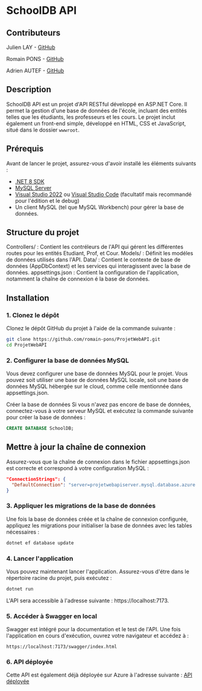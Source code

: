 # SchoolDB API

## Contributeurs
Julien LAY - [GitHub](https://github.com/JulienLAY)

Romain PONS - [GitHub](https://github.com/romain-pons)

Adrien AUTEF - [GitHub](https://github.com/AdrienAUTEF)

## Description

SchoolDB API est un projet d'API RESTful développé en ASP.NET Core. Il permet la gestion d'une base de données de l'école, incluant des entités telles que les étudiants, les professeurs et les cours. Le projet inclut également un front-end simple, développé en HTML, CSS et JavaScript, situé dans le dossier `wwwroot`.

## Prérequis

Avant de lancer le projet, assurez-vous d'avoir installé les éléments suivants :

- [.NET 8 SDK](https://dotnet.microsoft.com/download/dotnet/8.0)
- [MySQL Server](https://dev.mysql.com/downloads/mysql/)
- [Visual Studio 2022](https://visualstudio.microsoft.com/) ou [Visual Studio Code](https://code.visualstudio.com/) (facultatif mais recommandé pour l'édition et le debug)
- Un client MySQL (tel que MySQL Workbench) pour gérer la base de données.

## Structure du projet
Controllers/ : Contient les contréleurs de l'API qui gérent les différentes routes pour les entités Etudiant, Prof, et Cour.
Models/ : Définit les modéles de données utilisés dans l'API.
Data/ : Contient le contexte de base de données (AppDbContext) et les services qui interagissent avec la base de données.
appsettings.json : Contient la configuration de l'application, notamment la chaîne de connexion é la base de données.

## Installation

### 1. Clonez le dépôt

Clonez le dépôt GitHub du projet à l'aide de la commande suivante :

```bash
git clone https://github.com/romain-pons/ProjetWebAPI.git
cd ProjetWebAPI
```

### 2. Configurer la base de données MySQL

Vous devez configurer une base de données MySQL pour le projet. Vous pouvez soit utiliser une base de données MySQL locale, soit une base de données MySQL hébergée sur le cloud, comme celle mentionnée dans appsettings.json.

Créer la base de données
Si vous n'avez pas encore de base de données, connectez-vous à votre serveur MySQL et exécutez la commande suivante pour créer la base de données :
```SQL
CREATE DATABASE SchoolDB;
```

## Mettre à jour la chaîne de connexion
Assurez-vous que la chaîne de connexion dans le fichier appsettings.json est correcte et correspond à votre configuration MySQL :

```json
"ConnectionStrings": {
  "DefaultConnection": "server=projetwebapiserver.mysql.database.azure.com;port=3306;database=SchoolDB;user=ProjetWebAPI;password=root666!;sslmode=required;"
}
```

### 3. Appliquer les migrations de la base de données
Une fois la base de données créée et la chaîne de connexion configurée, appliquez les migrations pour initialiser la base de données avec les tables nécessaires :
```cmd
dotnet ef database update
```

### 4. Lancer l'application

Vous pouvez maintenant lancer l'application. Assurez-vous d'étre dans le répertoire racine du projet, puis exécutez :

```cmd
dotnet run
```

L'API sera accessible à l'adresse suivante : https://localhost:7173.

### 5. Accéder à Swagger en local

Swagger est intégré pour la documentation et le test de l'API. Une fois l'application en cours d'exécution, ouvrez votre navigateur et accédez à :

```URL
https://localhost:7173/swagger/index.html
```

### 6. API déployée
Cette API est également déjà déployée sur Azure à l'adresse suivante : [API déployée](https://projetwebapi-romain-adrien-julien.azurewebsites.net/)
